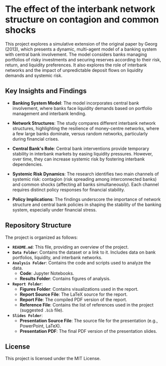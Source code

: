 # The effect of the interbank network structure on contagion and common shocks

This project explores a simulative extension of the original paper by Georg (2013), which presents a dynamic, multi-agent model of a banking system with central bank involvement. The model considers banks managing portfolios of risky investments and securing reserves according to their risk, return, and liquidity preferences. It also explores the role of interbank networks and the impact of unpredictable deposit flows on liquidity demands and systemic risk.

## Key Insights and Findings

- **Banking System Model**: The model incorporates central bank involvement, where banks face liquidity demands based on portfolio management and interbank lending.
  
- **Network Structures**: The study compares different interbank network structures, highlighting the resilience of money-centre networks, where a few large banks dominate, versus random networks, particularly during financial crises.

- **Central Bank's Role**: Central bank interventions provide temporary stability in interbank markets by easing liquidity pressures. However, over time, they can increase systemic risk by fostering interbank dependencies.

- **Systemic Risk Dynamics**: The research identifies two main channels of systemic risk: contagion (risk spreading among interconnected banks) and common shocks (affecting all banks simultaneously). Each channel requires distinct policy responses for financial stability.

- **Policy Implications**: The findings underscore the importance of network structure and central bank policies in shaping the stability of the banking system, especially under financial stress.

## Repository Structure
The project is organized as follows:
- **`README.md`**: This file, providing an overview of the project.
- **`Data Folder`**: Contains the dataset or a link to it. Includes data on bank portfolios, liquidity, and interbank networks.
- **`Analysis Folder`**: Contains the code and scripts used to analyze the data.
  - **Code**: Jupyter Notebooks.
  - **Results Folder**: Contains figures of analysis.
- **`Report Folder`**:
  - **Figures Folder**: Contains visualizations used in the report.
  - **Report Source File**: The LaTeX source for the report.
  - **Report File**: The compiled PDF version of the report.
  - **Reference File**: Contains the list of references used in the project (suggested `.bib` file).
- **`Slides Folder`**:
  - **Presentation Source File**: The source file for the presentation (e.g., PowerPoint, LaTeX).
  - **Presentation PDF**: The final PDF version of the presentation slides.

## License
This project is licensed under the MIT License.
